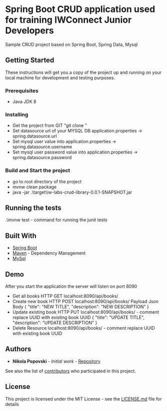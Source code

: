 # Spring Boot CRUD application used for training IWConnect Junior Developers

Sample CRUD project based on Spring Boot, Spring Data, Mysql

## Getting Started

These instructions will get you a copy of the project up and running on your local machine for development and testing purposes.

### Prerequisites

* Java JDK 8

### Installing

* Get the project from GIT "git clone <TODO>"
* Set datasource url of your MYSQL DB application.properties -> spring.datasource.url
* Set mysql user value into application.properties -> spring.datasource.username
* Set mysql user password value into application.properties -> spring.datasource.password

### Build and Start the project
* go to root directory of the project
* mvnw clean package
* java -jar .\target\iw-labs-crud-library-0.0.1-SNAPSHOT.jar

## Running the tests

.\mvnw test - command for running the junit tests

## Built With

* [Spring Boot](https://spring.io/projects/spring-boot)
* [Maven](https://maven.apache.org/) - Dependency Management
* [MySql](https://www.mysql.com/) 

## Demo

After you start the application the server will listen on port 8090
* Get all books
HTTP GET localhost:8090/api/books/
* Create new book
HTTP POST localhost:8090/api/books/
Payload Json Body
{
   "title": "NEW TITLE",
   "description": "NEW DESCRIPTION"
}
* Update existing book
HTTP PUT localhost:8090/api/books/<UUID> - comment replace UUID with existing book UUID
{
   "title": "UPDATE TITLE",
   "description": "UPDATE DESCRIPTION"
}
* Delete Resource
localhost:8090/api/books/<UUID> - comment replace UUID with existing book UUID

## Authors

* **Nikola Popovski** - *Initial work* - [Repository](https://github.com/popovski)

See also the list of [contributors](https://github.com/your/project/contributors) who participated in this project.

## License

This project is licensed under the MIT License - see the [LICENSE.md](LICENSE.md) file for details
